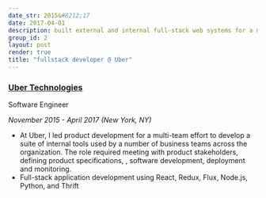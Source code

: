 ```yaml
---
date_str: 2015&#8212;17
date: 2017-04-01
description: built external and internal full-stack web systems for a number of Uber initiatives out of the New York office
group_id: 2
layout: post
render: true
title: "fullstack developer @ Uber"
---
```


### [Uber Technologies](http://www.uber.com/)

Software Engineer

*November 2015 - April 2017 (New York, NY)*

- At Uber, I led product development for a multi-team effort to develop a suite of internal tools used by a number of business teams across the organization. The role required meeting with product stakeholders, defining product specifications, , software development, deployment and monitoring.
- Full-stack application development using React, Redux, Flux, Node.js, Python, and Thrift